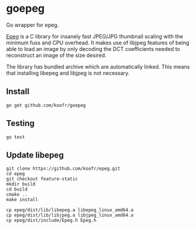 goepeg
======

Go wrapper for epeg.

[Epeg](https://github.com/mattes/epeg) is a C library for insanely fast JPEG/JPG thumbnail scaling with the minimum fuss and CPU overhead. It makes use of libjpeg features of being able to load an image by only decoding the DCT coefficients needed to reconstruct an image of the size desired.

The library has bundled archive which are automatically linked. This means that installing libepeg and libjpeg is not necessary.

## Install

```
go get github.com/koofr/goepeg
```

## Testing

```
go test
```

## Update libepeg

```
git clone https://github.com/koofr/epeg.git
cd epeg
git checkout feature-static
mkdir build
cd build
cmake ..
make install
```

```
cp epeg/dist/lib/libepeg.a libepeg_linux_amd64.a
cp epeg/dist/lib/libjpeg.a libjpeg_linux_amd64.a
cp epeg/dist/include/Epeg.h Epeg.h
```
